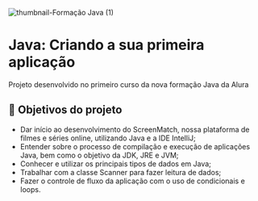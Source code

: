 ![thumbnail-Formação Java (1)](https://user-images.githubusercontent.com/66698429/226387135-e8427970-6342-4322-9d4c-a3ddff07e7eb.png)


# Java: Criando a sua primeira aplicação

Projeto desenvolvido no primeiro curso da nova formação Java da Alura


## 🔨 Objetivos do projeto

- Dar início ao desenvolvimento do ScreenMatch, nossa plataforma de filmes e séries online, utilizando Java e a IDE IntelliJ;
- Entender sobre o processo de compilação e execução de aplicações Java, bem como o objetivo da JDK, JRE e JVM; 
- Conhecer e utilizar os principais tipos de dados em Java;
- Trabalhar com a classe Scanner para fazer leitura de dados;
- Fazer o controle de fluxo da aplicação com o uso de condicionais e loops.
